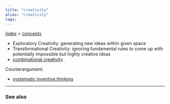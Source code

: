 ```yaml
---
title: "creativity"
alias: "creativity"
tags: 
---
```


[index](_index.md) < [concepts](1-concepts.md)

- Exploratory Creativity: generating new ideas within given space
- Transformational Creativity: ignoring fundamental rules to come up with potentially impossible but highly creative ideas
- [combinational creativity](combinational-creativity.md)


Counterargument: 
- [systematic inventive thinking](systematic-inventive-thinking.md)

-------------
### See also